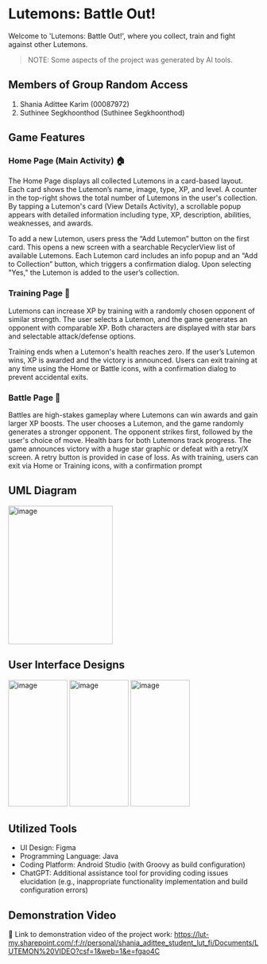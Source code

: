 # Lutemons: Battle Out!
Welcome to 'Lutemons: Battle Out!', where you collect, train and fight against other Lutemons. 
> NOTE: Some aspects of the project was generated by AI tools. 


## Members of Group Random Access
1. Shania Adittee Karim (00087972)
2. Suthinee Segkhoonthod (Suthinee Segkhoonthod)


## Game Features
### Home Page (Main Activity) 🏠
The Home Page displays all collected Lutemons in a card-based layout. Each card shows the Lutemon’s name, image, type, XP, and level. A counter in the top-right shows the total number of Lutemons in the user's collection. By tapping a Lutemon's card (View Details Activity), a scrollable popup appears with detailed information including type, XP, description, abilities, weaknesses, and awards.

To add a new Lutemon, users press the “Add Lutemon” button on the first card. This opens a new screen with a searchable RecyclerView list of available Lutemons. Each Lutemon card includes an info popup and an “Add to Collection” button, which triggers a confirmation dialog. Upon selecting "Yes," the Lutemon is added to the user’s collection.

### Training Page 🦾
Lutemons can increase XP by training with a randomly chosen opponent of similar strength. The user selects a Lutemon, and the game generates an opponent with comparable XP. Both characters are displayed with star bars and selectable attack/defense options.

Training ends when a Lutemon's health reaches zero. If the user’s Lutemon wins, XP is awarded and the victory is announced. Users can exit training at any time using the Home or Battle icons, with a confirmation dialog to prevent accidental exits.

### Battle Page 👾
Battles are high-stakes gameplay where Lutemons can win awards and gain larger XP boosts. The user chooses a Lutemon, and the game randomly generates a stronger opponent.
The opponent strikes first, followed by the user's choice of move. Health bars for both Lutemons track progress. The game announces victory with a huge star graphic or defeat with a retry/X screen. A retry button is provided in case of loss. As with training, users can exit via Home or Training icons, with a confirmation prompt


## UML Diagram 
<img width="210" height="278" alt="image" src="https://github.com/user-attachments/assets/0b7b5628-3b0d-4015-b225-124b8ac18e9f" />


## User Interface Designs
<img width="119" height="254" alt="image" src="https://github.com/user-attachments/assets/ed3161ac-7151-4128-adad-7cdc8c5298b0" />
<img width="119" height="254" alt="image" src="https://github.com/user-attachments/assets/6be4eeb6-67eb-4363-a13c-2904d6cfc01a" />
<img width="119" height="254" alt="image" src="https://github.com/user-attachments/assets/809cec63-e65c-4df6-ae2d-730a052ef697" />


## Utilized Tools
- UI Design: Figma 
- Programming Language: Java 
- Coding Platform: Android Studio (with Groovy as build configuration)
- ChatGPT: Additional assistance tool for providing coding issues elucidation (e.g., inappropriate functionality implementation and build configuration errors)


## Demonstration Video 
🔗 Link to demonstration video of the project work: https://lut-my.sharepoint.com/:f:/r/personal/shania_adittee_student_lut_fi/Documents/LUTEMON%20VIDEO?csf=1&web=1&e=fgao4C
